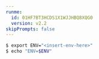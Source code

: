 ```yaml
---
runme:
  id: 01HF7BT3HCDS1X1WJJHBQ8XQG0
  version: v2.2
skipPrompts: false
---
```


```sh {"id":"01HF7BT3HCDS1X1WJJHB8775HP"}
$ export ENV="<insert-env-here>"
$ echo "ENV=$ENV"
```

